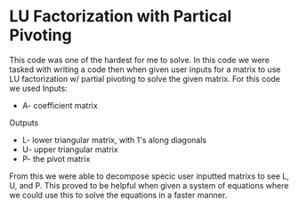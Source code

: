 # LU Factorization with Partical Pivoting

This code was one of the hardest for me to solve. In this code we were tasked with writing a code then when given user inputs for a matrix to use LU factorization w/ partial pivoting to solve the given matrix. For this code we used Inputs:

* A- coefficient matrix 

Outputs 

* L- lower triangular matrix, with 1's along diagonals
* U- upper triangular matrix
* P- the pivot matrix 

From this we were able to decompose specic user inputted matrixs to see L, U, and P. This proved to be helpful when given a system of equations where we could use this to solve the equations in a faster manner. 
